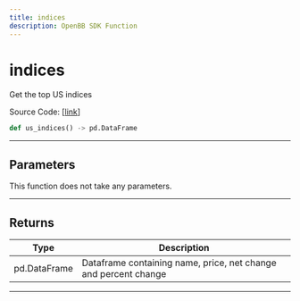 ```yaml
---
title: indices
description: OpenBB SDK Function
---
```


# indices

Get the top US indices

Source Code: [[link](https://github.com/OpenBB-finance/OpenBBTerminal/tree/main/openbb_terminal/economy/wsj_model.py#L16)]

```python
def us_indices() -> pd.DataFrame
```
---
## Parameters

This function does not take any parameters.

---
## Returns

| Type | Description |
| ---- | ----------- |
| pd.DataFrame | Dataframe containing name, price, net change and percent change |

---
